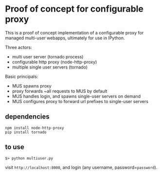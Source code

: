 # Proof of concept for configurable proxy

This is a proof of concept implementation of a configurable proxy for managed multi-user webapps,
ultimately for use in IPython.


Three actors:

- multi user server (tornado process)
- configurable http proxy (node-http-proxy)
- multiple single user servers (tornado)

Basic principals:

- MUS spawns proxy
- proxy forwards ~all requests to MUS by default
- MUS handles login, and spawns single-user servers on demand
- MUS configures proxy to forward url prefixes to single-user servers

## dependencies

    npm install node-http-proxy
    pip install tornado

## to use

    $> python multiuser.py

visit `http://localhost:8000`, and login (any username, password=`password`).

